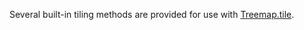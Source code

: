 Several built-in tiling methods are provided for use with [Treemap.tile](https://pub.dev/documentation/d4_hierarchy/latest/d4_hierarchy/Treemap/tile.html).